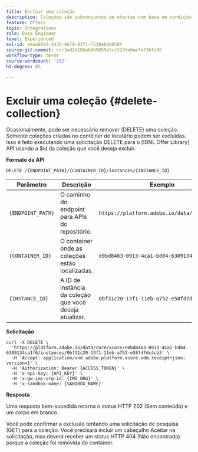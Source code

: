 ```yaml
---
title: Excluir uma coleção
description: Coleções são subconjuntos de ofertas com base em condições predefinidas por um profissional de marketing, como a categoria da oferta.
feature: Offers
topic: Integrations
role: Data Engineer
level: Experienced
exl-id: 2eaa0092-2436-4679-83f1-7530ab4a858f
source-git-commit: ccc3ad2b186a64b9859a5cc529fe0aefa736fc00
workflow-type: tm+mt
source-wordcount: '152'
ht-degree: 8%

---
```


# Excluir uma coleção {#delete-collection}

Ocasionalmente, pode ser necessário remover (DELETE) uma coleção. Somente coleções criadas no contêiner de locatário podem ser excluídas. Isso é feito executando uma solicitação DELETE para o [!DNL Offer Library] API usando a $id da coleção que você deseja excluir.

**Formato da API**

```http
DELETE /{ENDPOINT_PATH}/{CONTAINER_ID}/instances/{INSTANCE_ID}
```

| Parâmetro | Descrição | Exemplo |
| --------- | ----------- | ------- |
| `{ENDPOINT_PATH}` | O caminho do endpoint para APIs do repositório. | `https://platform.adobe.io/data/core/xcore/` |
| `{CONTAINER_ID}` | O container onde as coleções estão localizadas. | `e0bd8463-0913-4ca1-bd84-6309134ca1f6` |
| `{INSTANCE_ID}` | A ID de instância da coleção que você deseja atualizar. | `0bf31c20-13f1-11eb-a752-e58fd7dc4cb3` |

**Solicitação**

```shell
curl -X DELETE \
  'https://platform.adobe.io/data/core/xcore/e0bd8463-0913-4ca1-bd84-6309134ca1f6/instances/0bf31c20-13f1-11eb-a752-e58fd7dc4cb3' \
  -H 'Accept: application/vnd.adobe.platform.xcore.xdm.receipt+json; version=1' \
  -H 'Authorization: Bearer {ACCESS_TOKEN}' \
  -H 'x-api-key: {API_KEY}' \
  -H 'x-gw-ims-org-id: {IMS_ORG}' \
  -H 'x-sandbox-name: {SANDBOX_NAME}'
```

**Resposta**

Uma resposta bem-sucedida retorna o status HTTP 202 (Sem conteúdo) e um corpo em branco.

Você pode confirmar a exclusão tentando uma solicitação de pesquisa (GET) para a coleção. Você precisará incluir um cabeçalho Aceitar na solicitação, mas deverá receber um status HTTP 404 (Não encontrado) porque a coleção foi removida do container.
